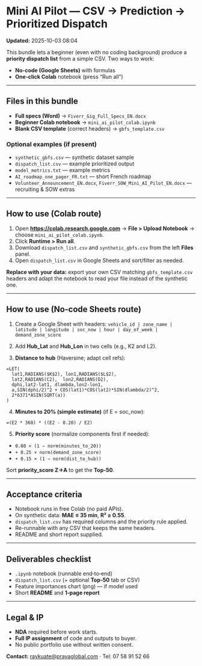 # Mini AI Pilot — CSV → Prediction → Prioritized Dispatch

**Updated:** 2025-10-03 08:04

This bundle lets a beginner (even with no coding background) produce a **priority dispatch list** from a simple CSV.
Two ways to work:
- **No‑code (Google Sheets)** with formulas
- **One‑click Colab** notebook (press “Run all”)

---

## Files in this bundle

- **Full specs (Word)** → `Fiverr_Gig_Full_Specs_EN.docx`
- **Beginner Colab notebook** → `mini_ai_pilot_colab.ipynb`
- **Blank CSV template** (correct headers) → `gbfs_template.csv`

### Optional examples (if present)
- `synthetic_gbfs.csv` — synthetic dataset sample
- `dispatch_list.csv` — example prioritized output
- `model_metrics.txt` — example metrics
- `AI_roadmap_one_pager_FR.txt` — short French roadmap
- `Volunteer_Announcement_EN.docx`, `Fiverr_SOW_Mini_AI_Pilot_EN.docx` — recruiting & SOW extras

---

## How to use (Colab route)

1. Open **https://colab.research.google.com** → **File > Upload Notebook** → choose `mini_ai_pilot_colab.ipynb`.
2. Click **Runtime > Run all**.
3. Download `dispatch_list.csv` and `synthetic_gbfs.csv` from the left **Files** panel.
4. Open `dispatch_list.csv` in Google Sheets and sort/filter as needed.

**Replace with your data:** export your own CSV matching `gbfs_template.csv` headers and adapt the notebook to read your file instead of the synthetic one.

---

## How to use (No‑code Sheets route)

1. Create a Google Sheet with headers:
   `vehicle_id | zone_name | latitude | longitude | soc_now | hour | day_of_week | demand_zone_score`

2. Add **Hub_Lat** and **Hub_Lon** in two cells (e.g., K2 and L2).

3. **Distance to hub** (Haversine; adapt cell refs):
```excel
=LET(
  lat1,RADIANS($K$2), lon1,RADIANS($L$2),
  lat2,RADIANS(C2),  lon2,RADIANS(D2),
  dphi,lat2-lat1, dlambda,lon2-lon1,
  a,SIN(dphi/2)^2 + COS(lat1)*COS(lat2)*SIN(dlambda/2)^2,
  2*6371*ASIN(SQRT(a))
)
```

4. **Minutes to 20% (simple estimate)** (if E = soc_now):
```excel
=(E2 * 360) * ((E2 - 0.20) / E2)
```

5. **Priority score** (normalize components first if needed):
- `0.60 × (1 − norm(minutes_to_20))`
- `+ 0.25 × norm(demand_zone_score)`
- `+ 0.15 × (1 − norm(dist_to_hub))`

Sort **priority_score Z→A** to get the **Top‑50**.

---

## Acceptance criteria

- Notebook runs in free Colab (no paid APIs).
- On synthetic data: **MAE ≤ 35 min**, **R² ≥ 0.55**.
- `dispatch_list.csv` has required columns and the priority rule applied.
- Re-runnable with any CSV that keeps the same headers.
- README and short report supplied.

---

## Deliverables checklist

- `.ipynb` notebook (runnable end‑to‑end)
- `dispatch_list.csv` (+ optional **Top‑50** tab or CSV)
- Feature importances chart (png) — if model used
- Short **README** and **1‑page report**

---

## Legal & IP

- **NDA** required before work starts.
- **Full IP assignment** of code and outputs to buyer.
- No public portfolio use without written consent.

**Contact:** raykuate@prayaglobal.com · Tel: 07 58 91 52 66
